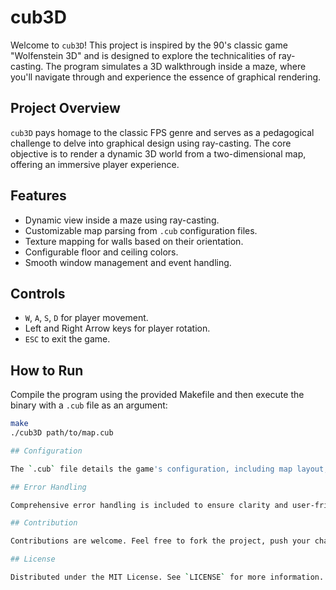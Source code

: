 # cub3D

Welcome to `cub3D`! This project is inspired by the 90's classic game "Wolfenstein 3D" and is designed to explore the technicalities of ray-casting. The program simulates a 3D walkthrough inside a maze, where you'll navigate through and experience the essence of graphical rendering.

## Project Overview

`cub3D` pays homage to the classic FPS genre and serves as a pedagogical challenge to delve into graphical design using ray-casting. The core objective is to render a dynamic 3D world from a two-dimensional map, offering an immersive player experience.

## Features

- Dynamic view inside a maze using ray-casting.
- Customizable map parsing from `.cub` configuration files.
- Texture mapping for walls based on their orientation.
- Configurable floor and ceiling colors.
- Smooth window management and event handling.

## Controls

- `W`, `A`, `S`, `D` for player movement.
- Left and Right Arrow keys for player rotation.
- `ESC` to exit the game.

## How to Run

Compile the program using the provided Makefile and then execute the binary with a `.cub` file as an argument:

```bash
make
./cub3D path/to/map.cub

## Configuration

The `.cub` file details the game's configuration, including map layout, textures, and color settings. The map should be enclosed by walls ('1') and use '0' for open spaces. Player's start position and orientation are denoted by 'N', 'S', 'E', or 'W'.

## Error Handling

Comprehensive error handling is included to ensure clarity and user-friendliness in case of configuration errors within the `.cub` file.

## Contribution

Contributions are welcome. Feel free to fork the project, push your changes, and submit a pull request.

## License

Distributed under the MIT License. See `LICENSE` for more information.